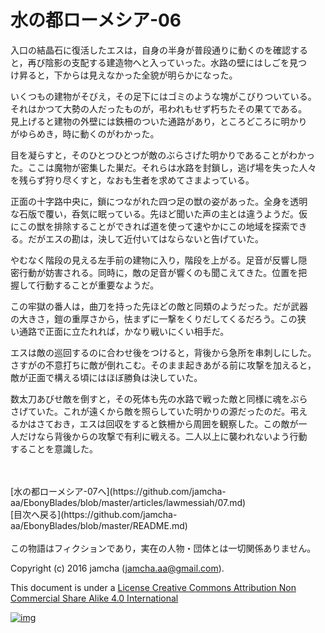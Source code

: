 # 水の都ローメシア-06

入口の結晶石に復活したエスは，自身の半身が普段通りに動くのを確認する  
と，再び陰影の支配する建造物へと入っていった。水路の壁にはしごを見つ  
け昇ると，下からは見えなかった全貌が明らかになった。  

いくつもの建物がそびえ，その足下にはゴミのような塊がこびりついている。  
それはかつて大勢の人だったものが，弔われもせず朽ちたその果てである。  
見上げると建物の外壁には鉄柵のついた通路があり，ところどころに明かり  
がゆらめき，時に動くのがわかった。  

目を凝らすと，そのひとつひとつが敵のぶらさげた明かりであることがわかっ  
た。ここは魔物が密集した巣だ。それらは水路を封鎖し，逃げ場を失った人々  
を残らず狩り尽くすと，なおも生者を求めてさまよっている。  

正面の十字路中央に，鎖につながれた四つ足の獣の姿があった。全身を透明  
な石版で覆い，呑気に眠っている。先ほど聞いた声の主とは違うようだ。仮  
にこの獣を排除することができれば道を使って速やかにこの地域を探索でき  
る。だがエスの勘は，決して近付いてはならないと告げていた。  

やむなく階段の見える左手前の建物に入り，階段を上がる。足音が反響し隠  
密行動が妨害される。同時に，敵の足音が響くのも聞こえてきた。位置を把  
握して行動することが重要なようだ。  

この牢獄の番人は，曲刀を持った先ほどの敵と同類のようだった。だが武器  
の大きさ，鎧の重厚さから，怯まずに一撃をくりだしてくるだろう。この狭  
い通路で正面に立たれれば，かなり戦いにくい相手だ。  

エスは敵の巡回するのに合わせ後をつけると，背後から急所を串刺しにした。  
さすがの不意打ちに敵が倒れこむ。そのまま起きあがる前に攻撃を加えると，  
敵が正面で構える頃にはほぼ勝負は決していた。  

数太刀あびせ敵を倒すと，その死体も先の水路で戦った敵と同様に魂をぶら  
さげていた。これが遠くから敵を照らしていた明かりの源だったのだ。弔え  
るかはさておき，エスは回収をすると鉄柵から周囲を観察した。この敵が一  
人だけなら背後からの攻撃で有利に戦える。二人以上に襲われないよう行動  
することを意識した。  

<br>  
<br>  
[水の都ローメシア-07へ](https://github.com/jamcha-aa/EbonyBlades/blob/master/articles/lawmessiah/07.md)  

<br>  
[目次へ戻る](https://github.com/jamcha-aa/EbonyBlades/blob/master/README.md)  
<br>  
<br>  
この物語はフィクションであり，実在の人物・団体とは一切関係ありません。  

Copyright (c) 2016 jamcha (jamcha.aa@gmail.com).  

This document is under a [License Creative Commons Attribution Non Commercial Share Alike 4.0 International](http://creativecommons.org/licenses/by-nc-sa/4.0/deed)  

[![img](http://i.creativecommons.org/l/by-nc-sa/3.0/80x15.png)](http://creativecommons.org/licenses/by-nc-sa/4.0/deed)